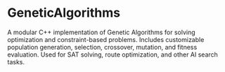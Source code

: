 # GeneticAlgorithms
A modular C++ implementation of Genetic Algorithms for solving optimization and constraint-based problems. Includes customizable population generation, selection, crossover, mutation, and fitness evaluation. Used for SAT solving, route optimization, and other AI search tasks.
